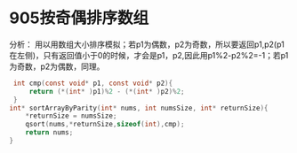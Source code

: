 # 905按奇偶排序数组

分析：
用以用数组大小排序模拟；若p1为偶数，p2为奇数，所以要返回p1,p2(p1在左侧)，只有返回值小于0的时候，才会是p1，p2,因此用p1%2-p2%2=-1；若p1为奇数，p2为偶数，同理。

```c
 int cmp(const void* p1, const void* p2){
     return (*(int* )p1)%2 - (*(int* )p2)%2;
 }
int* sortArrayByParity(int* nums, int numsSize, int* returnSize){
    *returnSize = numsSize;
    qsort(nums,*returnSize,sizeof(int),cmp);
    return nums;
}
```